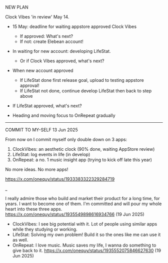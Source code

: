 NEW PLAN

Clock Vibes 'in review' May 14.

- 15 May: deadline for waiting appstore approved Clock Vibes
    + If approved: What's next?
    + If not: create Elebean account! 

- In waiting for new account: developing LifeStat. 
    + Or if Clock Vibes approved, what's next?

- When new account approved
    + If LifeStat done first release goal, upload to testing appstore approval!
    + If LifeStat not done, continue develop LifeStat then back to step above

- If LifeStat approved, what's next?

- Heading and moving focus to OnRepeat gradually

_______

COMMIT TO MY-SELF
13 Jun 2025

From now on I commit myself only double down on 3 apps:

1. ClockVibes: an aesthetic clock (90% done, waiting AppStore review)
2. LifeStat: log events in life (in develop)
3. OnRepeat: a no. 1 music insight app (trying to kick off late this year) 

No more ideas. No more apps!

https://x.com/onequy/status/1933383322329284719

_

I really admire those who build and market their product for a long time, for years. I want to become one of them. I'm committed and will pour my whole heart into these three apps.
https://x.com/onequy/status/1935549898616934766 (19 Jun 2025)

- ClockVibes: I see big potential with it. Lot of people using similar apps while they studying or working.
- LifeStat: Solving my own problem! Build it so the ones like me can use it as well.
- OnRepeat: I love music. Music saves my life, I wanna do something to give back to it.
https://x.com/onequy/status/1935552075846627630 (19 Jun 2025)
